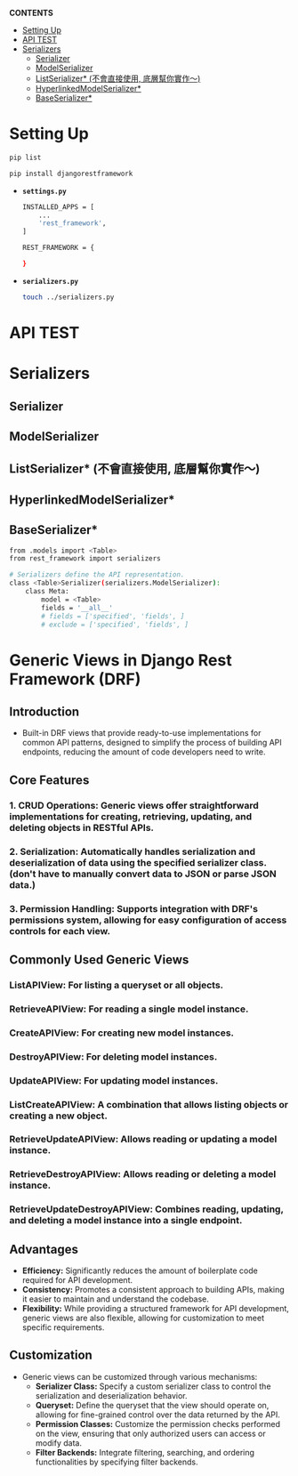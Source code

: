 **CONTENTS**
- [Setting Up](#setting-up)
- [API TEST](#api-test)
- [Serializers](#serializers)
  - [Serializer](#serializer)
  - [ModelSerializer](#modelserializer)
  - [ListSerializer\* (不會直接使用, 底層幫你實作～)](#listserializer-不會直接使用-底層幫你實作)
  - [HyperlinkedModelSerializer\*](#hyperlinkedmodelserializer)
  - [BaseSerializer\*](#baseserializer)
  
# Setting Up
```bash
pip list
```
```bash
pip install djangorestframework
```
- **```settings.py```**
    ```bash
    INSTALLED_APPS = [
        ...
        'rest_framework',
    ]
    ```
    ```bash
    REST_FRAMEWORK = {

    }
    ```
- **```serializers.py```**
    ```bash
    touch ../serializers.py
    ```

# API TEST


# Serializers
## Serializer
## ModelSerializer
## ListSerializer* (不會直接使用, 底層幫你實作～)
## HyperlinkedModelSerializer*
## BaseSerializer*


```bash
from .models import <Table>
from rest_framework import serializers

# Serializers define the API representation.
class <Table>Serializer(serializers.ModelSerializer):
    class Meta:
        model = <Table>
        fields = '__all__'
        # fields = ['specified', 'fields', ]
        # exclude = ['specified', 'fields', ]
```

# Generic Views in Django Rest Framework (DRF)

## Introduction
- Built-in DRF views that provide ready-to-use implementations for common API patterns, designed to simplify the process of building API endpoints, reducing the amount of code developers need to write.

  
## Core Features
### 1. **CRUD Operations:** Generic views offer straightforward implementations for creating, retrieving, updating, and deleting objects in RESTful APIs.
### 2. **Serialization:** Automatically handles serialization and deserialization of data using the specified serializer class. (don't have to manually convert data to JSON or parse JSON data.)
### 3. **Permission Handling:** Supports integration with DRF's permissions system, allowing for easy configuration of access controls for each view.

## Commonly Used Generic Views
### **ListAPIView:** For listing a queryset or all objects.
### **RetrieveAPIView:** For reading a single model instance.
### **CreateAPIView:** For creating new model instances.
### **DestroyAPIView:** For deleting model instances.
### **UpdateAPIView:** For updating model instances.
### **ListCreateAPIView:** A combination that allows listing objects or creating a new object.
### **RetrieveUpdateAPIView:** Allows reading or updating a model instance.
### **RetrieveDestroyAPIView:** Allows reading or deleting a model instance.
### **RetrieveUpdateDestroyAPIView:** Combines reading, updating, and deleting a model instance into a single endpoint.

## Advantages
- **Efficiency:** Significantly reduces the amount of boilerplate code required for API development.
- **Consistency:** Promotes a consistent approach to building APIs, making it easier to maintain and understand the codebase.
- **Flexibility:** While providing a structured framework for API development, generic views are also flexible, allowing for customization to meet specific requirements.

## Customization
- Generic views can be customized through various mechanisms:
  - **Serializer Class:** Specify a custom serializer class to control the serialization and deserialization behavior.
  - **Queryset:** Define the queryset that the view should operate on, allowing for fine-grained control over the data returned by the API.
  - **Permission Classes:** Customize the permission checks performed on the view, ensuring that only authorized users can access or modify data.
  - **Filter Backends:** Integrate filtering, searching, and ordering functionalities by specifying filter backends.

